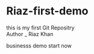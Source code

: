 # Riaz-first-demo
this is my first Git Repositry
<br>
Author _ Riaz Khan 

businesss demo start now
